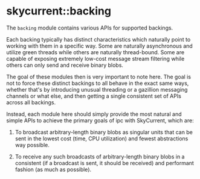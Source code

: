 # skycurrent::backing

The `backing` module contains various APIs for supported backings.

Each backing typically has distinct characteristics which naturally point to working with them in a specific way. Some are naturally asynchronous and utilize green threads while others are naturally thread-bound. Some are capable of exposing extremely low-cost message stream filtering while others can only send and receive binary blobs.

The goal of these modules then is very important to note here. The goal is not to force these distinct backings to all behave in the exact same ways, whether that's by introducing unusual threading or a gazillion messaging channels or what else, and then getting a single consistent set of APIs across all backings.

Instead, each module here should simply provide the most natural and simple APIs to achieve the primary goals of ipc with SkyCurrent, which are:

1. To broadcast arbitrary-length binary blobs as singular units that can be sent in the lowest cost (time, CPU utilization) and fewest abstractions way possible.

2. To receive any such broadcasts of arbitrary-length binary blobs in a consistent (if a broadcast is sent, it should be received) and performant fashion (as much as possible).

